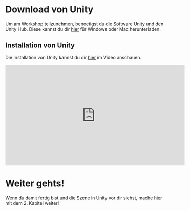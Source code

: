 # Download von Unity

Um am Workshop teilzunehmen, benoetigst du die Software Unity und den Unity Hub. Diese kannst du dir [hier](https://unity3d.com/de/get-unity/download) für Windows oder Mac herunterladen.


## Installation von Unity
Die Installation von Unity kannst du dir [hier](https://youtu.be/y7b9GWvhgm0) im Video anschauen.

<iframe width="560" height="315" src="https://www.youtube.com/embed/y7b9GWvhgm0" title="YouTube video player" frameborder="0" allow="accelerometer; autoplay; clipboard-write; encrypted-media; gyroscope; picture-in-picture" allowfullscreen></iframe>


# Weiter gehts!
Wenn du damit fertig bist und die Szene in Unity vor dir siehst, mache [hier](/docs/02-playermovement.md) mit dem 2. Kapitel weiter!
